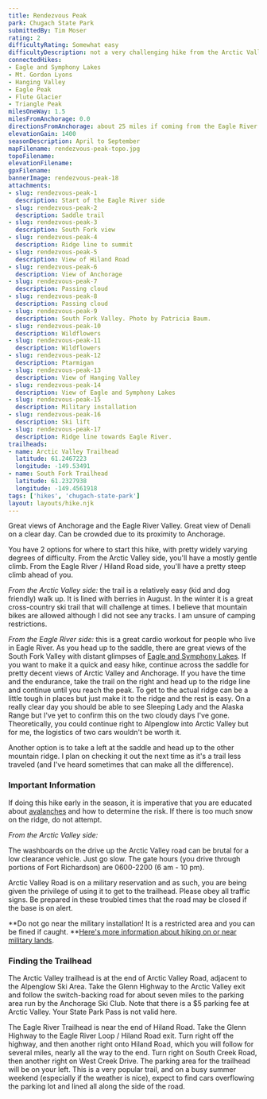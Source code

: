 ```yaml
---
title: Rendezvous Peak
park: Chugach State Park
submittedBy: Tim Moser
rating: 2
difficultyRating: Somewhat easy
difficultyDescription: not a very challenging hike from the Arctic Valley side. Moderate from the Eagle River side, as it's uphill most of the way.
connectedHikes:
- Eagle and Symphony Lakes
- Mt. Gordon Lyons
- Hanging Valley
- Eagle Peak
- Flute Glacier
- Triangle Peak
milesOneWay: 1.5
milesFromAnchorage: 0.0
directionsFromAnchorage: about 25 miles if coming from the Eagle River side
elevationGain: 1400
seasonDescription: April to September
mapFilename: rendezvous-peak-topo.jpg
topoFilename: 
elevationFilename: 
gpxFilename: 
bannerImage: rendezvous-peak-18
attachments:
- slug: rendezvous-peak-1
  description: Start of the Eagle River side
- slug: rendezvous-peak-2
  description: Saddle trail
- slug: rendezvous-peak-3
  description: South Fork view
- slug: rendezvous-peak-4
  description: Ridge line to summit
- slug: rendezvous-peak-5
  description: View of Hiland Road
- slug: rendezvous-peak-6
  description: View of Anchorage
- slug: rendezvous-peak-7
  description: Passing cloud
- slug: rendezvous-peak-8
  description: Passing cloud
- slug: rendezvous-peak-9
  description: South Fork Valley. Photo by Patricia Baum.
- slug: rendezvous-peak-10
  description: Wildflowers
- slug: rendezvous-peak-11
  description: Wildflowers
- slug: rendezvous-peak-12
  description: Ptarmigan
- slug: rendezvous-peak-13
  description: View of Hanging Valley
- slug: rendezvous-peak-14
  description: View of Eagle and Symphony Lakes
- slug: rendezvous-peak-15
  description: Military installation
- slug: rendezvous-peak-16
  description: Ski lift
- slug: rendezvous-peak-17
  description: Ridge line towards Eagle River.
trailheads:
- name: Arctic Valley Trailhead
  latitude: 61.2467223
  longitude: -149.53491
- name: South Fork Trailhead
  latitude: 61.2327938
  longitude: -149.4561918
tags: ['hikes', 'chugach-state-park']
layout: layouts/hike.njk
---
```

Great views of Anchorage and the Eagle River Valley. Great view of Denali on a clear day. Can be crowded due to its proximity to Anchorage.

You have 2 options for where to start this hike, with pretty widely varying degrees of difficulty. From the Arctic Valley side, you'll have a mostly gentle climb. From the Eagle River / Hiland Road side, you'll have a pretty steep climb ahead of you.

*From the Arctic Valley side:* the trail is a relatively easy (kid and dog friendly) walk up. It is lined with berries in August. In the winter it is a great cross-country ski trail that will challenge at times. I believe that mountain bikes are allowed although I did not see any tracks. I am unsure of camping restrictions.

*From the Eagle River side:* this is a great cardio workout for people who live in Eagle River. As you head up to the saddle, there are great views of the South Fork Valley with distant glimpses of [Eagle and Symphony Lakes](/hikes/eagle-and-symphony-lakes/). If you want to make it a quick and easy hike, continue across the saddle for pretty decent views of Arctic Valley and Anchorage. If you have the time and the endurance, take the trail on the right and head up to the ridge line and continue until you reach the peak. To get to the actual ridge can be a little tough in places but just make it to the ridge and the rest is easy. On a really clear day you should be able to see Sleeping Lady and the Alaska Range but I've yet to confirm this on the two cloudy days I've gone. Theoretically, you could continue right to Alpenglow into Arctic Valley but for me, the logistics of two cars wouldn't be worth it.

Another option is to take a left at the saddle and head up to the other mountain ridge. I plan on checking it out the next time as it's a trail less traveled (and I've heard sometimes that can make all the difference).

### Important Information

If doing this hike early in the season, it is imperative that you are educated about [avalanches](/education/#avalanche) and how to determine the risk. If there is too much snow on the ridge, do not attempt.

*From the Arctic Valley side:*

The washboards on the drive up the Arctic Valley road can be brutal for a low clearance vehicle. Just go slow. The gate hours (you drive through portions of Fort Richardson) are 0600-2200 (6 am - 10 pm).

Arctic Valley Road is on a military reservation and as such, you are being given the privilege of using it to get to the trailhead. Please obey all traffic signs. Be prepared in these troubled times that the road may be closed if the base is on alert.

**Do not go near the military installation! It is a restricted area and you can be fined if caught. **[Here's more information about hiking on or near military lands](https://alaskahikesearch.com/education/#military-land).

### Finding the Trailhead

The Arctic Valley trailhead is at the end of Arctic Valley Road, adjacent to the Alpenglow Ski Area. Take the Glenn Highway to the Arctic Valley exit and follow the switch-backing road for about seven miles to the parking area run by the Anchorage Ski Club. Note that there is a $5 parking fee at Arctic Valley. Your State Park Pass is not valid here.

The Eagle River Trailhead is near the end of Hiland Road. Take the Glenn Highway to the Eagle River Loop / Hiland Road exit. Turn right off the highway, and then another right onto Hiland Road, which you will follow for several miles, nearly all the way to the end. Turn right on South Creek Road, then another right on West Creek Drive. The parking area for the trailhead will be on your left. This is a very popular trail, and on a busy summer weekend (especially if the weather is nice), expect to find cars overflowing the parking lot and lined all along the side of the road.